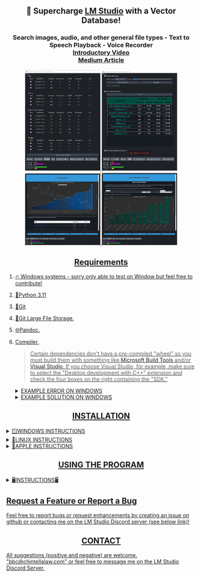 <div align="center">
  <h2>🚀 Supercharge <a href="https://lmstudio.ai/">LM Studio</a> with a Vector Database!</h2>
  <h3>Search images, audio, and other general file types - Text to Speech Playback - Voice Recorder<br><a href="https://www.youtube.com/watch?v=J1t95ecV11U">Introductory Video</a><br><a href="https://medium.com/@vici0549/search-images-with-vector-database-retrieval-augmented-generation-rag-3d5a48881de5">Medium Article</a></h3>
</div>

<div align="center">
    <a href="https://github.com/BBC-Esq/ChromaDB-Plugin-for-LM-Studio/raw/main/example1.png" target="_blank">
        <img src="https://github.com/BBC-Esq/ChromaDB-Plugin-for-LM-Studio/raw/main/example1.png" alt="Example Image" width="200">
    </a>
    <a href="https://github.com/BBC-Esq/ChromaDB-Plugin-for-LM-Studio/raw/main/example2.png" target="_blank">
        <img src="https://github.com/BBC-Esq/ChromaDB-Plugin-for-LM-Studio/raw/main/example2.png" alt="Example Image" width="200">
    </a>
    <a href="https://github.com/BBC-Esq/ChromaDB-Plugin-for-LM-Studio/raw/main/example3.png" target="_blank">
        <img src="https://github.com/BBC-Esq/ChromaDB-Plugin-for-LM-Studio/raw/main/example3.png" alt="Example Image" width="200">
    </a>
    <a href="https://github.com/BBC-Esq/ChromaDB-Plugin-for-LM-Studio/raw/main/example4.png" target="_blank">
        <img src="https://github.com/BBC-Esq/ChromaDB-Plugin-for-LM-Studio/raw/main/example4.png" alt="Example Image" width="200">
    </a>
</div>

<div align="center"> <h2><u>Requirements</h2></div>
  
1) 🔥 Windows systems - sorry only able to test on Window but feel free to contribute!
2) 🐍[Python 3.11](https://www.python.org/downloads/release/python-3119/)
3) 📁[Git](https://git-scm.com/downloads)
4) 📁[Git Large File Storage](https://git-lfs.com/).
5) 🌐[Pandoc](https://github.com/jgm/pandoc/releases).
6) Compiler.
   > Certain dependencies don't have a pre-compiled "wheel" so you must build them with something like [Microsoft Build Tools](https://visualstudio.microsoft.com/visual-cpp-build-tools/) and/or [Visual Studio](https://visualstudio.microsoft.com/).  If you choose Visual Studio, for example, make sure to select the "Desktop development with C++" extension and check the four boxes on the right containing the "SDK."

   <details>
     <summary>EXAMPLE ERROR ON WINDOWS</summary>
     <img src="https://github.com/BBC-Esq/ChromaDB-Plugin-for-LM-Studio/raw/main/sample_error.png">
   </details>

   <details>
     <summary>EXAMPLE SOLUTION ON WINDOWS</summary>
     <img src="https://github.com/BBC-Esq/ChromaDB-Plugin-for-LM-Studio/raw/main/build_tools.png">
   </details>

<div align="center"> <h2>INSTALLATION</h2></div>

<details>
  <summary>🪟WINDOWS INSTRUCTIONS</summary>
  
### Step 1
Download the latest "release," extract its contents, and navigate to the "src" folder to run the following commands:
  * NOTE: If you clone this repository you WILL NOT get the latest release.  Instead, you will development versions of this program which may or may not be stable.
### Step 2
Within the ```src``` folder, open a command prompt and create a [virtual environment](https://realpython.com/python-virtual-environments-a-primer/):
```
python -m venv .
```
### Step 3
Activate the virtual environment:
```
.\Scripts\activate
```
### Step 4
Run the setup script:
   > Only for ```Windows``` for now.
```
python setup_windows.py
```
### Optional Step 5
Run this command if you want to doublecheck that you installed the Pytorch and gpu-acceleration software correctly:
```
python check_gpu.py
```
</details>

<details>
  <summary>🐧LINUX INSTRUCTIONS</summary>

Linux users must use Release v3.5.2 until I can update the codebase due to recent major changes.  Download the ZIP file for that release and follow the instructions in the readme.md.

</details>

<details>
  <summary>🍎APPLE INSTRUCTIONS</summary>

MacOS users must use Release v3.5.2 until I can update the codebase due to recent major changes.  Download the ZIP file for that release and follow the instructions in the readme.md.

</details>

<div align="center"> <h2>USING THE PROGRAM</h2></div>
<details>
  <summary>🖥️INSTRUCTIONS🖥</summary>

## Activate Virtual Environment
* Every time you want to use the program you must activate the virtual environment first from within the ```src``` folder.
## Start the Program
To start the program run this command:
```
python gui.py
```

## 🔥Important🔥
* Read the User Guide located within the graphical user interface itself.

## Download Vector Model
* Select and download a vector/embedding model from the ```Models Tab```.

## Create a Vector Database
This program extracts the text from a variety of file types and puts them into the vector database.  It also allows you to create summarizes of images and transcriptions of audio files to be put into the database.

### Entering General File Types

In the ```Create Database``` tab, select files you want to add to the database.  You can click the ```Choose Files``` button as many times as you want.
   > The supported file extensions are: ```.pdf```, ```.docx```, ```.epub```, ```.txt```, ```.html```, ```.enex```, ```.eml```, ```.msg```, ```.csv```, ```.xls```, ```.xlsx```, ```.rtf```, ```.odt```.

### Entering Images
This program uses "vision" models to create summaries of images, which can then be entered into the database and searched.  Before inputting images, I highly recommend that you test the various vision models for the one you like the most.

To test a vision model:
1) From the ```Create Database``` tab, select one or more images.
2) From the ```Settings``` tab, select the vision model you want to test.
3) From the ```Tools``` tab, process the images.

After determining which vision model you like, add images to the database by selecting them from the ```Create Database``` tab like any other file.  When you eventually create the database they will be automatically processed.
   > Supported file types are: ```.png```, ```.jpg```, ```.jpeg```, ```.bmp```, ```.gif```, ```.tif```, ```.tiff```

### Entering Audio Files
Audio files can be transcribed and put into the database to be searched.  Before transcribing a long audio file, I highly recommend testing the various ```Whisper``` models on a shorter audio file as well as experimenting with different ```batch``` settings.  Your goal should be to use as large of a ```Whisper``` model as your GPU supports and then adjust the batch size to keep the VRAM usage within your available VRAM> to ensure that the settings don't exceed your available VRAM.
   > Supported audio extensions include, but are not limited to: ```.mp3```, ```.wav```, ```.m4a```, ```.ogg```, ```.wma```

To test optimal settings:
1) Within the ```Tools``` tab, select a short audio file.
2) Select a ```Whisper``` model.  Read more about the size and quantization levels in the ```User Guide```.
3) Process the audio file.
4) Within the ```Create Database``` tab, doubleclick the transcription that was just created.
5) Skim the ```page content``` field to get a sense of whether the transcription is accurate enough for your use-case or if you need to selecta more accurate ```Whisper``` model.
   > To avoid getting a shoddy transcription, it is always better IMHO to choose as large a model as possible, reducing the ```batch``` setting if need be to keep the VRAM requirements within you're available VRAM.

Once you've obtained the optimal settings for your system, it's time to transcribe an audio file into the database:
1) Within the ```Create Database``` tab, delete any transcriptions you don't want entered into the database.
2) Create new transctiptions you want entered (repeate for multiple files).
   > Batch processing is not yet available.

### Actually Creating The Database
* Download a vector model from the ```Models``` tab.
* Within the ```Create Database``` tab, create the database.

### Manging the Database
* The ```Manage Database``` tab allows you to view the contents of all databases that you've created and delete them if you want.

## Query a Database (No LM Studio)
* In the ```Query Database``` tab, select the database you want to use from the pulldown menu.
* Enter your question by typing it or using the ```Record Question``` button.
* Check the ```chunks only``` checkbox to only receive the relevant contexts.
* Click ```Submit Question```.
  * In the ```Settings``` tab, you can change multiple settings regarding querying the database.  More information can be found in the User Guide.

## Query a Database with a Response From LM Studio
This program gets relevant chunks from the vector database and forwarding them - along with your question - to LM Studio for an answer!
* Perform the above steps regarding entering a question and choosing settings, but make sure that ```Chunks Only``` is 🔥UNCHECKED🔥.
* Start LM Studio and go to the Server tab on the left.
* Load a model.
* Turn ```Apply Prompt Formatting``` to "OFF."
* On the right side within ```Prompt Format```, make sure that all of the following settings are blank:
  * ```System Message Prefix```
  * ```System Message Suffix```
  * ```User Message Prefix```
  * ```User Message Suffix```
* At the top, load a model within LM Studio.
* On the right, adjust the ```GPU Offload``` setting to your liking.
* Within my program, go to the ```Settings``` tab, select the appropriate prompt format for the model loaded in LM Studio, click ```Update Settings```.
* In LM Studio,  click ```Start Server.```
* In the ```Query Database``` tab, click ```Submit Question```.

</details>

## Request a Feature or Report a Bug

Feel free to report bugs or request enhancements by creating an issue on github or contacting me on the LM Studio Discord server (see below link)!

<div align="center"><h2>CONTACT</h2></div>

All suggestions (positive and negative) are welcome.  "bbc@chintellalaw.com" or feel free to message me on the [LM Studio Discord Server](https://discord.gg/aPQfnNkxGC).



